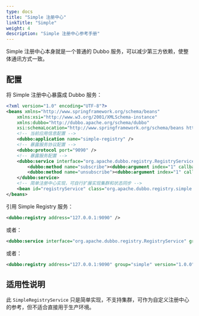 ```yaml
---
type: docs
title: "Simple 注册中心"
linkTitle: "Simple"
weight: 4
description: "Simple 注册中心参考手册"
---
```


Simple 注册中心本身就是一个普通的 Dubbo 服务，可以减少第三方依赖，使整体通讯方式一致。

## 配置

将 Simple 注册中心暴露成 Dubbo 服务：

```xml
<?xml version="1.0" encoding="UTF-8"?>
<beans xmlns="http://www.springframework.org/schema/beans"
    xmlns:xsi="http://www.w3.org/2001/XMLSchema-instance"
    xmlns:dubbo="http://dubbo.apache.org/schema/dubbo"
    xsi:schemaLocation="http://www.springframework.org/schema/beans http://www.springframework.org/schema/beans/spring-beans-4.3.xsd http://dubbo.apache.org/schema/dubbo http://dubbo.apache.org/schema/dubbo/dubbo.xsd">
    <!-- 当前应用信息配置 -->
    <dubbo:application name="simple-registry" />
    <!-- 暴露服务协议配置 -->
    <dubbo:protocol port="9090" />
    <!-- 暴露服务配置 -->
    <dubbo:service interface="org.apache.dubbo.registry.RegistryService" ref="registryService" registry="N/A" ondisconnect="disconnect" callbacks="1000">
        <dubbo:method name="subscribe"><dubbo:argument index="1" callback="true" /></dubbo:method>
        <dubbo:method name="unsubscribe"><dubbo:argument index="1" callback="false" /></dubbo:method>
    </dubbo:service>
    <!-- 简单注册中心实现，可自行扩展实现集群和状态同步 -->
    <bean id="registryService" class="org.apache.dubbo.registry.simple.SimpleRegistryService" />
</beans>
```

引用 Simple Registry 服务：

```xml
<dubbo:registry address="127.0.0.1:9090" />
```

或者：

```xml
<dubbo:service interface="org.apache.dubbo.registry.RegistryService" group="simple" version="1.0.0" ... >
```

或者：

```xml
<dubbo:registry address="127.0.0.1:9090" group="simple" version="1.0.0" />
```

## 适用性说明  

此 `SimpleRegistryService` 只是简单实现，不支持集群，可作为自定义注册中心的参考，但不适合直接用于生产环境。
